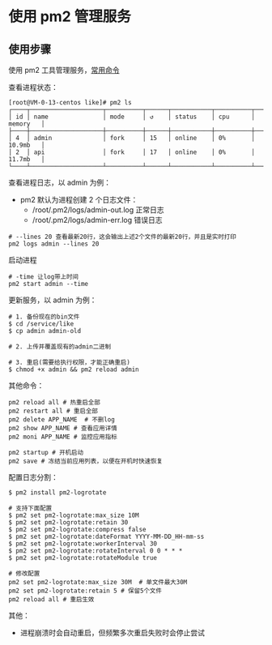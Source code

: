 # 使用 pm2 管理服务

## 使用步骤

使用 pm2 工具管理服务，[常用命令](https://blog.csdn.net/weixin_42658813/article/details/127283913)

查看进程状态：

```shell
[root@VM-0-13-centos like]# pm2 ls
┌────┬────────────────────┬──────────┬──────┬───────────┬──────────┬──────────┐
│ id │ name               │ mode     │ ↺    │ status    │ cpu      │ memory   │
├────┼────────────────────┼──────────┼──────┼───────────┼──────────┼──────────┤
│ 4  │ admin              │ fork     │ 15   │ online    │ 0%       │ 10.9mb   │
│ 2  │ api                │ fork     │ 17   │ online    │ 0%       │ 11.7mb   │
└────┴────────────────────┴──────────┴──────┴───────────┴──────────┴──────────┘
```

查看进程日志，以 admin 为例：

- pm2 默认为进程创建 2 个日志文件：
    - /root/.pm2/logs/admin-out.log 正常日志
    - /root/.pm2/logs/admin-err.log 错误日志

```shell
# --lines 20 查看最新20行，这会输出上述2个文件的最新20行，并且是实时打印
pm2 logs admin --lines 20
```

启动进程

```shell
# -time 让log带上时间
pm2 start admin --time
```

更新服务，以 admin 为例：

```shell
# 1. 备份现在的bin文件
$ cd /service/like
$ cp admin admin-old

# 2. 上传并覆盖现有的admin二进制

# 3. 重启(需要给执行权限，才能正确重启)
$ chmod +x admin && pm2 reload admin 
```

其他命令：

```shell
pm2 reload all # 热重启全部
pm2 restart all # 重启全部
pm2 delete APP_NAME  # 不删log
pm2 show APP_NAME # 查看应用详情
pm2 moni APP_NAME # 监控应用指标

pm2 startup # 开机启动
pm2 save # 冻结当前应用列表，以便在开机时快速恢复
```

配置日志分割：

```shell
$ pm2 install pm2-logrotate

# 支持下面配置
$ pm2 set pm2-logrotate:max_size 10M
$ pm2 set pm2-logrotate:retain 30
$ pm2 set pm2-logrotate:compress false
$ pm2 set pm2-logrotate:dateFormat YYYY-MM-DD_HH-mm-ss
$ pm2 set pm2-logrotate:workerInterval 30
$ pm2 set pm2-logrotate:rotateInterval 0 0 * * *
$ pm2 set pm2-logrotate:rotateModule true

# 修改配置
pm2 set pm2-logrotate:max_size 30M  # 单文件最大30M
pm2 set pm2-logrotate:retain 5 # 保留5个文件
pm2 reload all # 重启生效
```

其他：

- 进程崩溃时会自动重启，但频繁多次重启失败时会停止尝试